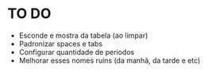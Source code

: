 # TO DO
- Esconde e mostra da tabela (ao limpar)
- Padronizar spaces e tabs
- Configurar quantidade de periodos
- Melhorar esses nomes ruins (da manhã, da tarde e etc)